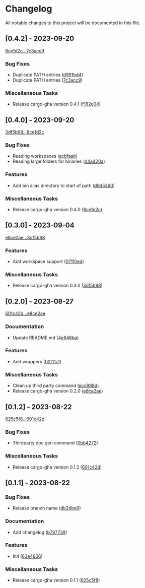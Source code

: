 # Changelog

All notable changes to this project will be documented in this file.

## [0.4.2] - 2023-09-20

[8ce1d2c...7c3acc9](https://github.com/dustinblackman/cargo-gha/compare/8ce1d2c2511ac8dbfd13bc5f61001a83f83407d8...7c3acc90b0cdcdc45cbb0d1478175435c064ffe0)

### Bug Fixes

- Duplicate PATH entries ([d991bd4](https://github.com/dustinblackman/cargo-gha/commit/d991bd4b6bda3fd5a30f508ee46ae9f952b0a142))
- Duplicate PATH entries ([7c3acc9](https://github.com/dustinblackman/cargo-gha/commit/7c3acc90b0cdcdc45cbb0d1478175435c064ffe0))

### Miscellaneous Tasks

- Release cargo-gha version 0.4.1 ([f182e04](https://github.com/dustinblackman/cargo-gha/commit/f182e0433308eed62bae341cf0c3117685b749f1))

## [0.4.0] - 2023-09-20

[3df5b98...8ce1d2c](https://github.com/dustinblackman/cargo-gha/compare/3df5b989fd68a76f948f5723ebbc1d2018a11ce8...8ce1d2c2511ac8dbfd13bc5f61001a83f83407d8)

### Bug Fixes

- Reading workspaces ([acbfaab](https://github.com/dustinblackman/cargo-gha/commit/acbfaab9658530bc08aeda6c4b3feba564011d0d))
- Reading large folders for binaries ([d4a420a](https://github.com/dustinblackman/cargo-gha/commit/d4a420a7b1e834900c788a2b9bbc8fd886271e5d))

### Features

- Add bin alias directory to start of path ([d9d5360](https://github.com/dustinblackman/cargo-gha/commit/d9d5360be37e866819c0fb102b7659623b42891e))

### Miscellaneous Tasks

- Release cargo-gha version 0.4.0 ([8ce1d2c](https://github.com/dustinblackman/cargo-gha/commit/8ce1d2c2511ac8dbfd13bc5f61001a83f83407d8))

## [0.3.0] - 2023-09-04

[e8ce2ae...3df5b98](https://github.com/dustinblackman/cargo-gha/compare/e8ce2ae81dbcaf73a316d92184894d2157560153...3df5b989fd68a76f948f5723ebbc1d2018a11ce8)

### Features

- Add workspace support ([071f0ed](https://github.com/dustinblackman/cargo-gha/commit/071f0ede5550933c8a086d8911c6522c40dab1be))

### Miscellaneous Tasks

- Release cargo-gha version 0.3.0 ([3df5b98](https://github.com/dustinblackman/cargo-gha/commit/3df5b989fd68a76f948f5723ebbc1d2018a11ce8))

## [0.2.0] - 2023-08-27

[601c42d...e8ce2ae](https://github.com/dustinblackman/cargo-gha/compare/601c42d30831c0f64dff3b40de74185d8aab1f4a...e8ce2ae81dbcaf73a316d92184894d2157560153)

### Documentation

- Update README.md ([4e646ba](https://github.com/dustinblackman/cargo-gha/commit/4e646baf4e15f6c5661bed8000ac4fc68902c9f5))

### Features

- Add wrappers ([02f11c1](https://github.com/dustinblackman/cargo-gha/commit/02f11c1daa39c7a1bef9e220b0ac3d7f9c81e457))

### Miscellaneous Tasks

- Clean up third party command ([ecc888d](https://github.com/dustinblackman/cargo-gha/commit/ecc888dba6674c4663768071ad5aca732d0e07e5))
- Release cargo-gha version 0.2.0 ([e8ce2ae](https://github.com/dustinblackman/cargo-gha/commit/e8ce2ae81dbcaf73a316d92184894d2157560153))

## [0.1.2] - 2023-08-22

[625c5f8...601c42d](https://github.com/dustinblackman/cargo-gha/compare/625c5f8760e360edc1367dd086a78d43b1960c0c...601c42d30831c0f64dff3b40de74185d8aab1f4a)

### Bug Fixes

- Thirdparty doc gen command ([0bb4272](https://github.com/dustinblackman/cargo-gha/commit/0bb42723ccfd9d4d3b8640a989a27a1517fc93d4))

### Miscellaneous Tasks

- Release cargo-gha version 0.1.2 ([601c42d](https://github.com/dustinblackman/cargo-gha/commit/601c42d30831c0f64dff3b40de74185d8aab1f4a))

## [0.1.1] - 2023-08-22

### Bug Fixes

- Release branch name ([db2dba9](https://github.com/dustinblackman/cargo-gha/commit/db2dba9670e61d8a27dd698875c98aad0b135b23))

### Documentation

- Add changelog ([b787739](https://github.com/dustinblackman/cargo-gha/commit/b78773931da49083313f280803231b16df3bf368))

### Features

- Init ([63e4806](https://github.com/dustinblackman/cargo-gha/commit/63e48064c591d11fabf5459c066ecc8d6ee2cbe4))

### Miscellaneous Tasks

- Release cargo-gha version 0.1.1 ([625c5f8](https://github.com/dustinblackman/cargo-gha/commit/625c5f8760e360edc1367dd086a78d43b1960c0c))

<!-- generated by git-cliff -->
